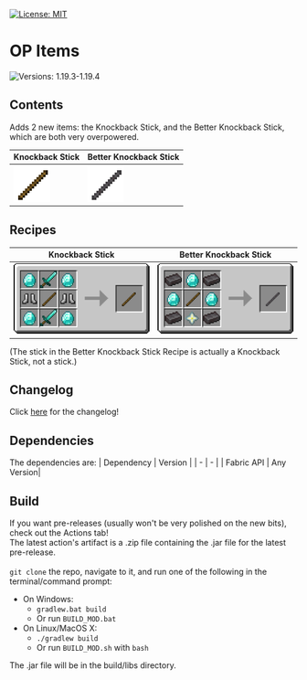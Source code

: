 [![License: MIT](https://img.shields.io/badge/License-MIT-yellow.svg)](https://opensource.org/licenses/MIT)
# OP Items

![Versions: 1.19.3-1.19.4](https://img.shields.io/badge/Versions-1.19.3--1.19.4-brightgreen.svg?style=flat-square)
## Contents
Adds 2 new items: the Knockback Stick, and the Better Knockback Stick, which are both very overpowered.

| Knockback Stick | Better Knockback Stick |
| - | - |
| ![Knockback Stick Texture](readme-assets/knockback_stick.png) | ![Better Knockback Stick Texture](readme-assets/better_knockback_stick.png) |

## Recipes
| Knockback Stick | Better Knockback Stick |
| - | - |
| ![Knockback Stick Recipe](readme-assets/knockback_stick_recipe.png) | ![Better Knockback Stick Recipe](readme-assets/better_knockback_stick_recipe.png) |

(The stick in the Better Knockback Stick Recipe is actually a Knockback Stick, not a stick.)

## Changelog
Click [here](CHANGELOG.md) for the changelog!

## Dependencies
The dependencies are:
| Dependency | Version |
| - | - |
| Fabric API | Any Version|

## Build
If you want pre-releases (usually won't be very polished on the new bits), check out the Actions tab!  
The latest action's artifact is a .zip file containing the .jar file for the latest pre-release.  
<br />
`git clone` the repo, navigate to it, and run one of the following in the terminal/command prompt:
- On Windows:
  - `gradlew.bat build`
  - Or run `BUILD_MOD.bat`
- On Linux/MacOS X:
  - `./gradlew build`
  - Or run `BUILD_MOD.sh` with `bash`
  
The .jar file will be in the build/libs directory.
